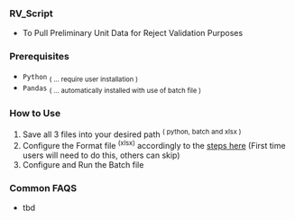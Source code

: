 ### RV_Script
- To Pull Preliminary Unit Data for Reject Validation Purposes

### Prerequisites 
- `Python`  <sub>( ... require user installation )</sub>
- `Pandas` <sub>( ... automatically installed with use of batch file )</sub>

### How to Use
1) Save all 3 files into your desired path <sup>( python, batch and xlsx )</sup>
2) Configure the Format file <sup>(xlsx)</sup> accordingly to the [steps here]()   (First time users will need to do this, others can skip)
3) Configure and Run the Batch file

### Common FAQS
- tbd
